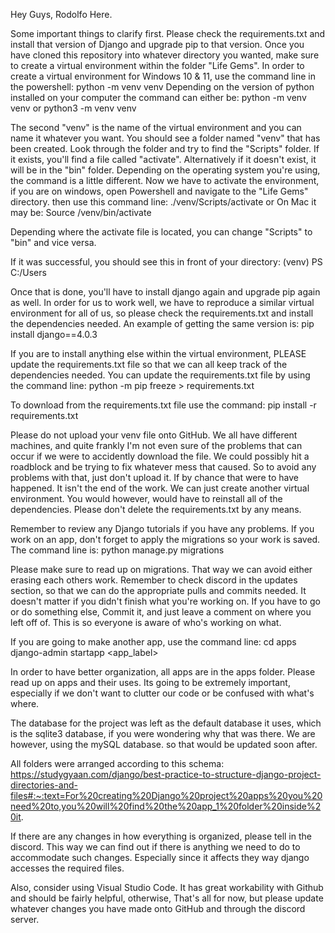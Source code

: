 Hey Guys, Rodolfo Here.

Some important things to clarify first. Please check the requirements.txt and install that version of Django and upgrade pip to that version. Once you have cloned this repository into whatever directory you wanted, make sure to create a virtual environment within the folder "Life Gems". In order to create a virtual environment for Windows 10 & 11, use the command line in the powershell:
  python -m venv venv
Depending on the version of python installed on your computer the command can either be:
  python -m venv venv
  or
  python3 -m venv venv

The second "venv" is the name of the virtual environment and you can name it whatever you want. You should see a folder named "venv" that has been created. Look through the folder and try to find the "Scripts" folder. If it exists, you'll find a file called "activate". Alternatively if it doesn't exist, it will be in the "bin" folder. Depending on the operating system you're using, the command is a little different. Now we have to activate the environment, if you are on windows, open Powershell and navigate to the "Life Gems" directory. then use this command line:
  ./venv/Scripts/activate
  or
On Mac it may be:
  Source /venv/bin/activate

Depending where the activate file is located, you can change "Scripts" to "bin" and vice versa.

If it was successful, you should see this in front of your directory:
  (venv) PS C:/Users

Once that is done, you'll have to install django again and upgrade pip again as well. In order for us to work well, we have to reproduce a similar virtual environment for all of us, so please check the requirements.txt and install the dependencies needed. An example of getting the same version is:
  pip install django==4.0.3

If you are to install anything else within the virtual environment, PLEASE update the requirements.txt file so that we can all keep track of the dependencies needed. You can update the requirements.txt file by using the command line:
  python -m pip freeze > requirements.txt

To download from the requirements.txt file use the command:
  pip install -r requirements.txt

Please do not upload your venv file onto GitHub. We all have different machines, and quite frankly I'm not even sure of the problems that can occur if we were to accidently download the file. We could possibly hit a roadblock and be trying to fix whatever mess that caused. So to avoid any problems with that, just don't upload it. If by chance that were to have happened. It isn't the end of the work. We can just create another virtual environment. You would however, would have to reinstall all of the dependencies. Please don't delete the requirements.txt by any means. 

Remember to review any Django tutorials if you have any problems. If you work on an app, don't forget to apply the migrations so your work is saved. The command line is:
  python manage.py migrations

Please make sure to read up on migrations. That way we can avoid either erasing each others work. Remember to check discord in the updates section, so that we can do the appropriate pulls and commits needed. It doesn't matter if you didn't finish what you're working on. If you have to go or do something else, Commit it, and just leave a comment on where you left off of. This is so everyone is aware of who's working on what. 

If you are going to make another app, use the command line:
  cd apps
  django-admin startapp <app_label>

In order to have better organization, all apps are in the apps folder. Please read up on apps and their uses. Its going to be extremely important, especially if we don't want to clutter our code or be confused with what's where.

The database for the project was left as the default database it uses, which is the sqlite3 database, if you were wondering why that was there. We are however, using the mySQL database. so that would be updated soon after. 

All folders were arranged according to this schema:
  https://studygyaan.com/django/best-practice-to-structure-django-project-directories-and-files#:~:text=For%20creating%20Django%20project%20apps%20you%20need%20to,you%20will%20find%20the%20app_1%20folder%20inside%20it.

If there are any changes in how everything is organized, please tell in the discord. This way we can find out if there is anything we need to do to accommodate such changes. Especially since it affects they way django accesses the required files.

Also, consider using Visual Studio Code. It has great workability with Github and should be fairly helpful, otherwise,
That's all for now,  but please update whatever changes you have made onto GitHub and through the discord server.